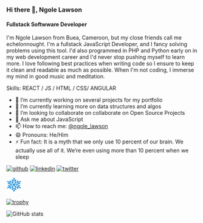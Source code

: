 ### Hi there 👋, Ngole Lawson
#### Fullstack Softwware Developer
I'm Ngole Lawson from Buea, Cameroon, but my close friends call me echelonnought. I'm a fullstack JavaScript Developer, and I fancy solving problems using this tool. I'd also programmed in PHP and Python early on in my web development career and I'd never stop pushing myself to learn more. I love following best practices when writing code so I ensure to keep it clean and readable as much as possible. When I'm not coding, I immerse my mind in good music and meditation.

Skills:  REACT / JS / HTML / CSS/ ANGULAR

- 🔭 I’m currently working on  several projects for my portfolio 
- 🌱 I’m currently learning more on data structures and algos 
- 👯 I’m looking to collaborate on  collaborate on Open Source Projects 
- 💬 Ask me about JavaScript 
- 📫 How to reach me: [@ngole_lawson](https://twitter.com/ngole_lawson) 
- 😄 Pronouns: He/Him 
- ⚡ Fun fact: It is a myth that we only use 10 percent of our brain. We actually use all of it. We’re even using more than 10 percent when we sleep 


[<img src='https://cdn.jsdelivr.net/npm/simple-icons@3.0.1/icons/github.svg' alt='github' height='40'>](https://github.com/echelonnought)  [<img src='https://cdn.jsdelivr.net/npm/simple-icons@3.0.1/icons/linkedin.svg' alt='linkedin' height='40'>](https://www.linkedin.com/in/ngole/)  [<img src='https://cdn.jsdelivr.net/npm/simple-icons@3.0.1/icons/twitter.svg' alt='twitter' height='40'>](https://twitter.com/ngole_lawson)  

<a href='https://archiveprogram.github.com/'><img src='https://raw.githubusercontent.com/acervenky/animated-github-badges/master/assets/acbadge.gif' width='40' height='40'></a> 

[![trophy](https://github-profile-trophy.vercel.app/?username=echelonnought)](https://github.com/ryo-ma/github-profile-trophy)

![GitHub stats](https://github-readme-stats.vercel.app/api?username=echelonnought&show_icons=true)  

